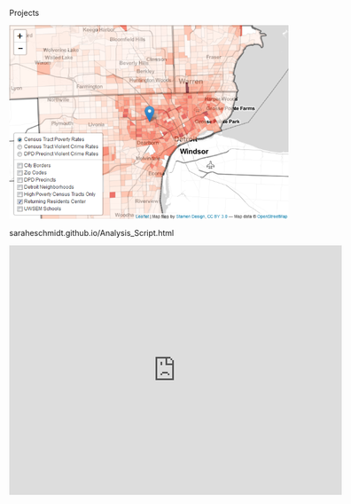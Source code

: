 Projects

[![Alt text](https://github.com/saraheschmidt/saraheschmidt.github.io/blob/master/Map.png?raw=true)](http://rpubs.com/sarahschmidt/268691)

saraheschmidt.github.io/Analysis_Script.html

<iframe width="600" height="450" src="https://app.powerbi.com/view?r=eyJrIjoiZDM0ZjQ2NjQtNmRlNy00NDJiLWJlZDItMjJkMjBlNjQ0NDdmIiwidCI6ImIxNTJkZTI1LTYxZDMtNDlhMi1hMmY4LTczMWQ2ZTgxNDAyOSIsImMiOjN9" frameborder="0" allowFullScreen="true"></iframe>
